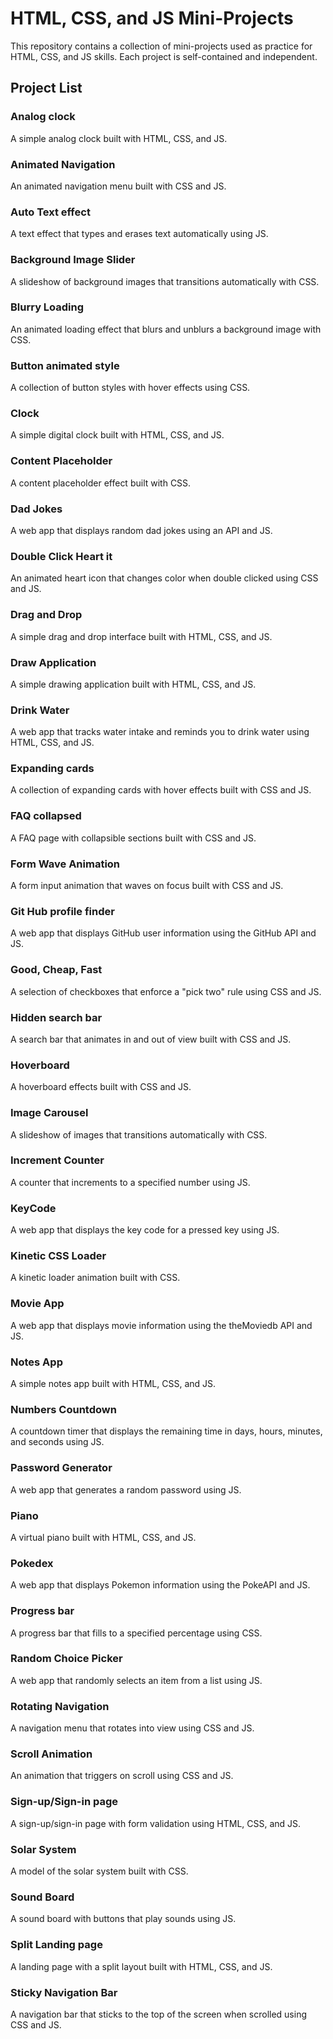 # HTML, CSS, and JS Mini-Projects

 
This repository contains a collection of mini-projects used as practice for HTML, CSS, and JS skills. 
Each project is self-contained and independent.


## Project List

### Analog clock
A simple analog clock built with HTML, CSS, and JS.

### Animated Navigation
An animated navigation menu built with CSS and JS.

### Auto Text effect
A text effect that types and erases text automatically using JS.

### Background Image Slider
A slideshow of background images that transitions automatically with CSS.

### Blurry Loading
An animated loading effect that blurs and unblurs a background image with CSS.

### Button animated style
A collection of button styles with hover effects using CSS.

### Clock
A simple digital clock built with HTML, CSS, and JS.

### Content Placeholder
A content placeholder effect built with CSS.

### Dad Jokes
A web app that displays random dad jokes using an API and JS.

### Double Click Heart it
An animated heart icon that changes color when double clicked using CSS and JS.

### Drag and Drop
A simple drag and drop interface built with HTML, CSS, and JS.

### Draw Application
A simple drawing application built with HTML, CSS, and JS.

### Drink Water
A web app that tracks water intake and reminds you to drink water using HTML, CSS, and JS.

### Expanding cards
A collection of expanding cards with hover effects built with CSS and JS.

### FAQ collapsed
A FAQ page with collapsible sections built with CSS and JS.

### Form Wave Animation
A form input animation that waves on focus built with CSS and JS.

### Git Hub profile finder
A web app that displays GitHub user information using the GitHub API and JS.

### Good, Cheap, Fast
A selection of checkboxes that enforce a "pick two" rule using CSS and JS.

### Hidden search bar
A search bar that animates in and out of view built with CSS and JS.

### Hoverboard
A hoverboard effects built with CSS and JS.

### Image Carousel
A slideshow of images that transitions automatically with CSS.

### Increment Counter
A counter that increments to a specified number using JS.

### KeyCode
A web app that displays the key code for a pressed key using JS.

### Kinetic CSS Loader
A kinetic loader animation built with CSS.

### Movie App
A web app that displays movie information using the theMoviedb API and JS.

### Notes App
A simple notes app built with HTML, CSS, and JS.

### Numbers Countdown
A countdown timer that displays the remaining time in days, hours, minutes, and seconds using JS.

### Password Generator
A web app that generates a random password using JS.

### Piano
A virtual piano built with HTML, CSS, and JS.

### Pokedex
A web app that displays Pokemon information using the PokeAPI and JS.

### Progress bar
A progress bar that fills to a specified percentage using CSS.

### Random Choice Picker
A web app that randomly selects an item from a list using JS.

### Rotating Navigation
A navigation menu that rotates into view using CSS and JS.

### Scroll Animation
An animation that triggers on scroll using CSS and JS.

### Sign-up/Sign-in page
A sign-up/sign-in page with form validation using HTML, CSS, and JS.

### Solar System
A model of the solar system built with CSS.

### Sound Board
A sound board with buttons that play sounds using JS.

### Split Landing page
A landing page with a split layout built with HTML, CSS, and JS.

### Sticky Navigation Bar
A navigation bar that sticks to the top of the screen when scrolled using CSS and JS.
